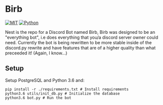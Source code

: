 # Birb

[![MIT](https://img.shields.io/badge/License-MIT-brightgreen.svg)](https://github.com/Oxylibrium/Nest/blob/master/LICENSE)
[![Python](https://img.shields.io/badge/Python-3.6-brightgreen.svg)](https://python.org/)

Nest is the repo for a Discord Bot named Birb, Birb was designed to be an "everything bot", i.e does everything that you/a discord server owner could need. Currently the bot is being rewritten to be more stable inside of the discord.py rewrite and have features that are of a higher quality than what preceeded it! (Again, I know...)

## Setup

Setup PostgreSQL and Python 3.6 and:

```shell
pip install -r ./requirements.txt # Install requirements
python3.6 utils/init_db.py # Initialize the database
python3.6 bot.py # Run the bot
```
